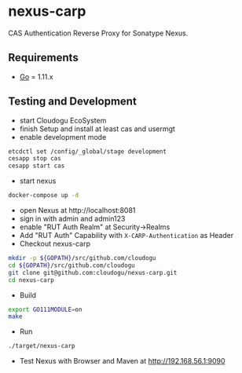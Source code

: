 # nexus-carp

CAS Authentication Reverse Proxy for Sonatype Nexus.

## Requirements

* [Go](https://golang.org/) = 1.11.x

## Testing and Development

* start Cloudogu EcoSystem
* finish Setup and install at least cas and usermgt
* enable development mode
```bash
etcdctl set /config/_global/stage development
cesapp stop cas
cesapp start cas
```
* start nexus
```bash
docker-compose up -d
```
* open Nexus at http://localhost:8081
* sign in with admin and admin123
* enable "RUT Auth Realm" at Security->Realms
* Add "RUT Auth" Capability with `X-CARP-Authentication` as Header
* Checkout nexus-carp
```bash
mkdir -p ${GOPATH}/src/github.com/cloudogu
cd ${GOPATH}/src/github.com/cloudogu
git clone git@github.com:cloudogu/nexus-carp.git
cd nexus-carp
```
* Build
```bash
export GO111MODULE=on
make
```
* Run
```bash
./target/nexus-carp
```
* Test Nexus with Browser and Maven at http://192.168.56.1:9090
